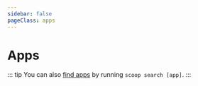 ```yaml
---
sidebar: false
pageClass: apps
---
```


# Apps

::: tip
You can also [find apps](../docs/getting-started/Quick-Start.md#finding-apps) by running `scoop search [app]`.
:::

<Apps />
